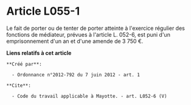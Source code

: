 # Article L055-1

Le fait de porter ou de tenter de porter atteinte à l'exercice régulier des fonctions de médiateur, prévues à l'article L.
052-6, est puni d'un emprisonnement d'un an et d'une amende de 3 750 €.

**Liens relatifs à cet article**

	**Créé par**:

	  - Ordonnance n°2012-792 du 7 juin 2012 - art. 1

	**Cite**:

	  - Code du travail applicable à Mayotte. - art. L052-6 (V)
